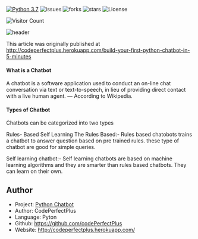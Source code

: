 [![Python 3.7](https://img.shields.io/badge/python-3.7-blue.svg)](https://www.python.org/downloads/release/python-360/)
![issues](https://img.shields.io/github/issues/codePerfectPlus/Python-ChatBot?style=plastic)
![forks](https://img.shields.io/github/forks/codePerfectPlus/Python-ChatBot)
![stars](https://img.shields.io/github/stars/codePerfectPlus/Python-ChatBot)
![License](https://img.shields.io/github/license/codePerfectPlus/Python-ChatBot)

![Visitor Count](https://profile-counter.glitch.me/python-chatbot/count.svg)

![header](https://capsule-render.vercel.app/api?type=rect&color=gradient&height=300&section=header&text=Python%20ChatBot&fontSize=90)


This article was originally published at http://codeperfectplus.herokuapp.com/build-your-first-python-chatbot-in-5-minutes

#### What is a Chatbot

A chatbot is a software application used to conduct an on-line chat conversation via text or text-to-speech, in lieu of providing direct contact with a live human agent. — According to Wikipedia.

#### Types of Chatbot

Chatbots can be categorized into two types

Rules- Based
Self Learning
The Rules Based:- Rules based chatobots trains a chatbot to answer question based on pre trained rules. these type of chatbot are good for simple queries.

Self learning chatbot:- Self learning chatbots are based on machine learning algorithms and they are smarter than rules based chatbots. They can learn on their own.

## Author

- Project: [Python Chatbot](https://github.com/codePerfectPlus/Python-ChatBot/)
- Author: CodePerfectPlus
- Language: Pyton
- Github: <https://github.com/codePerfectPlus>
- Website: <http://codeperfectplus.herokuapp.com/>
